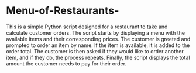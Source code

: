 # Menu-of-Restaurants-
This is a simple Python script designed for a restaurant to take and calculate customer orders. The script starts by displaying a menu with the available items and their corresponding prices. The customer is greeted and prompted to order an item by name. If the item is available, it is added to the order total. The customer is then asked if they would like to order another item, and if they do, the process repeats. Finally, the script displays the total amount the customer needs to pay for their order.
